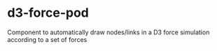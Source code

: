 # d3-force-pod
Component to automatically draw nodes/links in a D3 force simulation according to a set of forces
